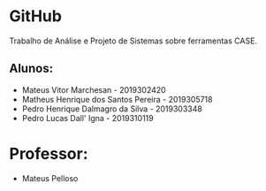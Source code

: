 # GitHub

Trabalho de Análise e Projeto de Sistemas sobre ferramentas CASE.

## Alunos:
- Mateus Vitor Marchesan - 2019302420
- Matheus Henrique dos Santos Pereira - 2019305718
- Pedro Henrique Dalmagro da Silva - 2019303348
- Pedro Lucas Dall' Igna - 2019310119

# Professor:
- Mateus Pelloso
